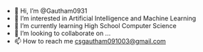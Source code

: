 - 👋 Hi, I’m @Gautham0931
- 👀 I’m interested in Artificial Intelligence and Machine Learning
- 🌱 I’m currently learning High School Computer Science
- 💞️ I’m looking to collaborate on ...
- 📫 How to reach me csgautham091003@gmail.com

<!---
Gautham0931/Gautham0931 is a ✨ special ✨ repository because its `README.md` (this file) appears on your GitHub profile.
You can click the Preview link to take a look at your changes.
--->
